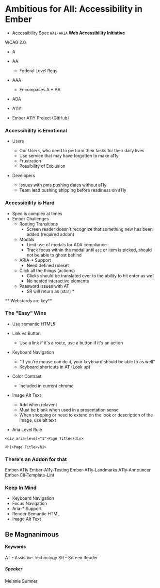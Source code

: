 # Ambitious for All: Accessibility in Ember
- Accessibility Spec `WAI-ARIA` **Web Accessibility Initiative**

WCAG 2.0
- A
- AA
  - Federal Level Reqs
- AAA 
  - Encompases A + AA

- ADA
- A11Y
- Ember A11Y Project (GitHub)

### Accessibility is Emotional
- Users
  - Our Users, who need to perform their tasks for their daily lives
  - Use service that may have forgotten to make a11y
  - Frustration
  - Possibility of Exclusion

- Developers
  - Issues with pms pushing dates without a11y
  - Team lead pushing shipping before readiness on a11y
  
### Accessibility is Hard
- Spec is complex at times
- Ember Challenges
  - Routing Transitions
    - Screen reader doesn't recognize that something new has been added (required addon)
  - Modals
    - Limit use of modals for ADA compliance
    - Track focus within the modal until `esc` or item is picked, should not be able to ghost behind
  - ARIA-* Support
    - Need defined ruleset
  - Click all the things (actions)
    - Clicks should be translated over to the ability to hit enter as well
    - No nested interactive elements
  - Password issues with AT
    - SR will return as (star) *
    
** Webstards are key**

### The "Easy" Wins
- Use semantic HTML5
- Link vs Button
  - Use a link if it's a route, use a button if it's an action
- Keyboard Navigation
  - "If you're mouse can do it, your keyboard should be able to as well"
  - Keyboard shortcuts in AT (Look up)
- Color Contrast
  - Included in current chrome
- Image Alt Text
  - Add when relavent
  - Must be blank when used in a presentation sense
  - When shopping or need to extend on the look or description of the image, use alt text

- Aria Level Rule
```
<div aria-level="1">Page Title</div>
```

```
<h1>Page Title</h1>
```

### There's an Addon for that
Ember-A11y
Ember-A11y-Testing
Ember-A11y-Landmarks
A11y-Announcer
Ember-Cli-Template-Lint

### Keep In Mind
- Keyboard Navigation
- Focus Navigation
- Aria-* Support
- Render Semantic HTML
- Image Alt Text

## Be Magnanimous
    
#### Keywords
AT - Assistive Technology
SR - Screen Reader


##### Speaker
Melanie Sumner
    
